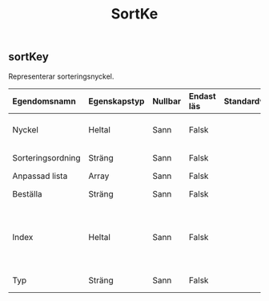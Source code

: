 ﻿---
title: SortKe
second_title: Aspose.Cells Cloud Documen
type: docs
url: /sv/specification/model/sortkey/
description: "Aspose.Cells Molnmodellspecifikation: SortKey. Hantera enkelt Excel och andra kalkylarksdokument med funktioner som att öppna, generera, redigera, dela, slå samman, jämföra och konvertera"
kwords: Excel, Office, Kalkylblad, Cloud REST API, SortKey
weight: 50
---
## **sortKey**

 Representerar sorteringsnyckel.

| Egendomsnamn| Egenskapstyp| Nullbar| Endast läs| Standardvärde| Beskrivning|
|:- |:- |:- |:- |:- |:- |
| Nyckel| Heltal| Sann| Falsk|| Representerar nyckeln för sortering.|
| Sorteringsordning| Sträng| Sann| Falsk||Representerar sorteringsordningen.|
| Anpassad lista|Array<String> | Sann| Falsk|||
| Beställa| Sträng| Sann| Falsk|| Indikerar sorteringsordningen.|
| Index| Heltal| Sann| Falsk|| Hämtar det sorterade kolumnindexet (absolut position, kolumn A är 0, B är 1, ...).|
| Typ| Sträng| Sann| Falsk|| Representerar typen av sortering.|

